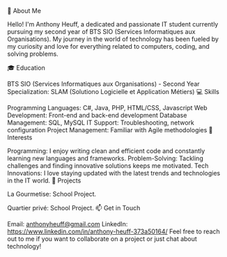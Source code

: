 👋 About Me

Hello! I'm Anthony Heuff, a dedicated and passionate IT student currently pursuing my second year of BTS SIO (Services Informatiques aux Organisations).
My journey in the world of technology has been fueled by my curiosity and love for everything related to computers, coding, and solving problems.

🎓 Education

BTS SIO (Services Informatiques aux Organisations) - Second Year
Specialization: SLAM (Solutiono Logicielle et Application Métiers)
💻 Skills

Programming Languages: C#, Java, PHP, HTML/CSS, Javascript
Web Development: Front-end and back-end development
Database Management: SQL, MySQL
IT Support: Troubleshooting, network configuration
Project Management: Familiar with Agile methodologies
🌟 Interests

Programming: I enjoy writing clean and efficient code and constantly learning new languages and frameworks.
Problem-Solving: Tackling challenges and finding innovative solutions keeps me motivated.
Tech Innovations: I love staying updated with the latest trends and technologies in the IT world.
🚀 Projects

La Gourmetise: School Project.

Quartier privé: School Project.
📫 Get in Touch

Email: anthonyheuff@gmail.com
LinkedIn: https://www.linkedin.com/in/anthony-heuff-373a50164/
Feel free to reach out to me if you want to collaborate on a project or just chat about technology!
